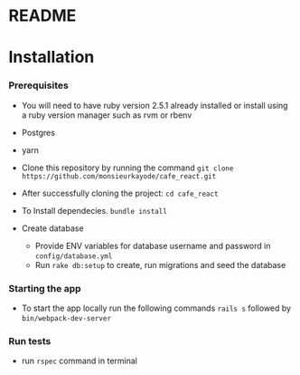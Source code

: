 # README

# Installation

### Prerequisites
* You will need to have ruby version 2.5.1 already installed or install using a ruby version manager such as rvm or rbenv
* Postgres
* yarn

* Clone this repository by running the command
`git clone https://github.com/monsieurkayode/cafe_react.git`

* After successfully cloning the project:
`cd cafe_react`

* To Install dependecies.
`bundle install`

* Create database
  - Provide ENV variables for database username and password in `config/database.yml`
  - Run `rake db:setup` to create, run migrations and seed the database

### Starting the app
* To start the app locally run the following commands 
`rails s` followed by `bin/webpack-dev-server`

### Run tests
* run `rspec` command in terminal